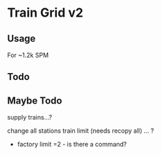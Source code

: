 # Train Grid v2

## Usage

For ~1.2k SPM


## Todo



## Maybe Todo

supply trains...?

change all stations train limit (needs recopy all) ... ?
- factory limit =2 - is there a command?
